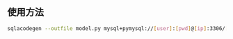 

## 使用方法

```bash
sqlacodegen --outfile model.py mysql+pymysql://[user]:[pwd]@[ip]:3306/[db_name]
```